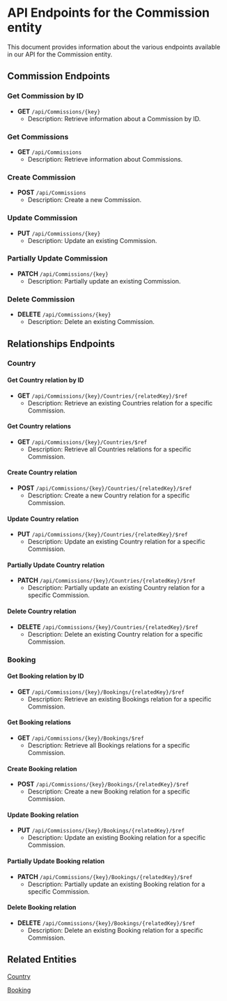 # API Endpoints for the Commission entity

This document provides information about the various endpoints available in our API for the Commission entity.

## Commission Endpoints

### Get Commission by ID
- **GET** `/api/Commissions/{key}`
  - Description: Retrieve information about a Commission by ID.
  
### Get Commissions
- **GET** `/api/Commissions`
  - Description: Retrieve information about Commissions.

### Create Commission
- **POST** `/api/Commissions`
  - Description: Create a new Commission.

### Update Commission
- **PUT** `/api/Commissions/{key}`
  - Description: Update an existing Commission.

### Partially Update Commission
- **PATCH** `/api/Commissions/{key}`
  - Description: Partially update an existing Commission.
 
### Delete Commission
- **DELETE** `/api/Commissions/{key}`
  - Description: Delete an existing Commission.

## Relationships Endpoints

### Country

#### Get Country relation by ID
- **GET** `/api/Commissions/{key}/Countries/{relatedKey}/$ref`
  - Description: Retrieve an existing Countries relation for a specific Commission.

#### Get Country relations
- **GET** `/api/Commissions/{key}/Countries/$ref`
  - Description: Retrieve all Countries relations for a specific Commission.
  
#### Create Country relation
- **POST** `/api/Commissions/{key}/Countries/{relatedKey}/$ref`
  - Description: Create a new Country relation for a specific Commission.
  
#### Update Country relation
- **PUT** `/api/Commissions/{key}/Countries/{relatedKey}/$ref`
  - Description: Update an existing Country relation for a specific Commission.
  
#### Partially Update Country relation
- **PATCH** `/api/Commissions/{key}/Countries/{relatedKey}/$ref`
  - Description: Partially update an existing Country relation for a specific Commission.

#### Delete Country relation
- **DELETE** `/api/Commissions/{key}/Countries/{relatedKey}/$ref`
  - Description: Delete an existing Country relation for a specific Commission.

### Booking

#### Get Booking relation by ID
- **GET** `/api/Commissions/{key}/Bookings/{relatedKey}/$ref`
  - Description: Retrieve an existing Bookings relation for a specific Commission.

#### Get Booking relations
- **GET** `/api/Commissions/{key}/Bookings/$ref`
  - Description: Retrieve all Bookings relations for a specific Commission.
  
#### Create Booking relation
- **POST** `/api/Commissions/{key}/Bookings/{relatedKey}/$ref`
  - Description: Create a new Booking relation for a specific Commission.
  
#### Update Booking relation
- **PUT** `/api/Commissions/{key}/Bookings/{relatedKey}/$ref`
  - Description: Update an existing Booking relation for a specific Commission.
  
#### Partially Update Booking relation
- **PATCH** `/api/Commissions/{key}/Bookings/{relatedKey}/$ref`
  - Description: Partially update an existing Booking relation for a specific Commission.

#### Delete Booking relation
- **DELETE** `/api/Commissions/{key}/Bookings/{relatedKey}/$ref`
  - Description: Delete an existing Booking relation for a specific Commission.

## Related Entities

[Country](CountryEndpoints.md)

[Booking](BookingEndpoints.md)
